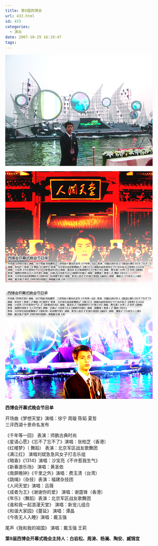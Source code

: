```yaml
---
title: 第9届西博会
url: 433.html
id: 433
categories:
  - 演出
date: 2007-10-29 16:19:47
tags:
---
```


![](/images/attachments/month_0710/t20071029161232.jpg)  
  
![](/images/attachments/month_0710/w20071029161244.jpg)  
  
![](/images/attachments/month_0710/220071029161256.jpg)  
  

**西博会开幕式晚会节目单**

  
开场曲《梦想天堂》演唱：徐宁 周璇 陈韬 夏哲  
三评西湖十景命名发布  
  
《千年等一回》 表演：师鹏古典时尚  
《星语心愿》《忘不了忘不了》演唱：张柏芝（香港）  
《红楼梦》（ 舞蹈） 表演：北京军区战友歌舞团  
《满江红》 演唱刘斌急急风女子打击乐组  
《暗香》《1314》演唱：沙宝亮《不许惹我生气》  
《新春游乐场》 演唱：黄圣依  
《南屏晚钟》《千里之外》演唱：费玉清（台湾）  
《跳绳》（杂技）表演：福建杂技团  
《人间天堂》演唱：吕薇  
《成者为王》《谢谢你的爱》 演唱：谢霆锋（香港）  
《年乐》（舞蹈）表演：北京军区战友歌舞团  
《谁和我一起浪漫天堂》 演唱：新宠儿组合  
《和谐大家园》《蔓延》 演唱：谭晶  
《今夜无人入睡》演唱：戴玉强  
  
尾声《我和我的祖国》 演唱：戴玉强 王莉  
  
**第9届西博会开幕式晚会主持人：白岩松、周涛、杨澜、陶安、臧锦宜**